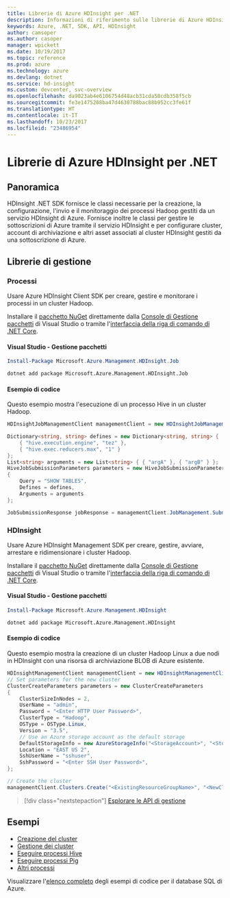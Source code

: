 ```yaml
---
title: Librerie di Azure HDInsight per .NET
description: Informazioni di riferimento sulle librerie di Azure HDInsight per .NET
keywords: Azure, .NET, SDK, API, HDInsight
author: camsoper
ms.author: casoper
manager: wpickett
ms.date: 10/19/2017
ms.topic: reference
ms.prod: azure
ms.technology: azure
ms.devlang: dotnet
ms.service: hd-insight
ms.custom: devcenter, svc-overview
ms.openlocfilehash: da9023ab4e6106754d48acb31cda58cdb358f5cb
ms.sourcegitcommit: fe3e1475208ba47d4630788bac88b952cc3fe61f
ms.translationtype: HT
ms.contentlocale: it-IT
ms.lasthandoff: 10/23/2017
ms.locfileid: "23486954"
---
```

# <a name="azure-hdinsight-libraries-for-net"></a>Librerie di Azure HDInsight per .NET

## <a name="overview"></a>Panoramica

HDInsight .NET SDK fornisce le classi necessarie per la creazione, la configurazione, l'invio e il monitoraggio dei processi Hadoop gestiti da un servizio HDInsight di Azure. Fornisce inoltre le classi per gestire le sottoscrizioni di Azure tramite il servizio HDInsight e per configurare cluster, account di archiviazione e altri asset associati al cluster HDInsight gestiti da una sottoscrizione di Azure.

## <a name="management-libraries"></a>Librerie di gestione

### <a name="jobs"></a>Processi

Usare Azure HDInsight Client SDK per creare, gestire e monitorare i processi in un cluster Hadoop. 

Installare il [pacchetto NuGet](https://www.nuget.org/packages/Microsoft.Azure.Management.HDInsight.Job) direttamente dalla [Console di Gestione pacchetti][PackageManager] di Visual Studio o tramite l'[interfaccia della riga di comando di .NET Core][DotNetCLI].

#### <a name="visual-studio-package-manager"></a>Visual Studio - Gestione pacchetti

```powershell
Install-Package Microsoft.Azure.Management.HDInsight.Job
```

```bash
dotnet add package Microsoft.Azure.Management.HDInsight.Job
```

#### <a name="code-example"></a>Esempio di codice

Questo esempio mostra l'esecuzione di un processo Hive in un cluster Hadoop.

```csharp
HDInsightJobManagementClient managementClient = new HDInsightJobManagementClient(clusterUri, credentials);

Dictionary<string, string> defines = new Dictionary<string, string> {
    { "hive.execution.engine", "tez" },
    { "hive.exec.reducers.max", "1" }
};
List<string> arguments = new List<string> { { "argA" }, { "argB" } };
HiveJobSubmissionParameters parameters = new HiveJobSubmissionParameters
{
    Query = "SHOW TABLES",
    Defines = defines,
    Arguments = arguments
};

JobSubmissionResponse jobResponse = managementClient.JobManagement.SubmitHiveJob(parameters);
```

### <a name="hdinsight"></a>HDInsight

Usare Azure HDInsight Management SDK per creare, gestire, avviare, arrestare e ridimensionare i cluster Hadoop.

Installare il [pacchetto NuGet](https://www.nuget.org/packages/Microsoft.Azure.Management.HDInsight) direttamente dalla [Console di Gestione pacchetti][PackageManager] di Visual Studio o tramite l'[interfaccia della riga di comando di .NET Core][DotNetCLI].

#### <a name="visual-studio-package-manager"></a>Visual Studio - Gestione pacchetti

```powershell
Install-Package Microsoft.Azure.Management.HDInsight
```

```bash
dotnet add package Microsoft.Azure.Management.HDInsight
```

#### <a name="code-example"></a>Esempio di codice

Questo esempio mostra la creazione di un cluster Hadoop Linux a due nodi in HDInsight con una risorsa di archiviazione BLOB di Azure esistente.

```csharp
HDInsightManagementClient managementClient = new HDInsightManagementClient(authToken);
// Set parameters for the new cluster
ClusterCreateParameters parameters = new ClusterCreateParameters
{
    ClusterSizeInNodes = 2,
    UserName = "admin",
    Password = "<Enter HTTP User Password>",
    ClusterType = "Hadoop",
    OSType = OSType.Linux,
    Version = "3.5",
    // Use an Azure storage account as the default storage
    DefaultStorageInfo = new AzureStorageInfo("<StorageAccount>", "<StorageKey>", "<BlobContainerName>"),
    Location = "EAST US 2",
    SshUserName = "sshuser",
    SshPassword = "<Enter SSH User Password>",
};

// Create the cluster
managementClient.Clusters.Create("<ExistingResourceGroupName>", "<NewClusterName>", parameters);
```

> [!div class="nextstepaction"]
> [Esplorare le API di gestione](/dotnet/api/overview/azure/hdinsights/management)


## <a name="samples"></a>Esempi

- [Creazione del cluster](https://docs.microsoft.com/azure/hdinsight/hdinsight-hadoop-create-linux-clusters-dotnet-sdk)
- [Gestione dei cluster](https://docs.microsoft.com/azure/hdinsight/hdinsight-administer-use-dotnet-sdk)
- [Eseguire processi Hive](https://docs.microsoft.com/azure/hdinsight/hdinsight-hadoop-use-hive-dotnet-sdk)
- [Eseguire processi Pig](https://docs.microsoft.com/azure/hdinsight/hdinsight-hadoop-use-pig-dotnet-sdk)
- [Altri processi](https://docs.microsoft.com/azure/hdinsight/hdinsight-submit-hadoop-jobs-programmatically)

Visualizzare l'[elenco completo](https://azure.microsoft.com/resources/samples/?platform=dotnet&service=hdinsight) degli esempi di codice per il database SQL di Azure.

[PackageManager]: https://docs.microsoft.com/nuget/tools/package-manager-console
[DotNetCLI]: https://docs.microsoft.com/dotnet/core/tools/dotnet-add-package
